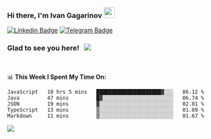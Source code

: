 ### Hi there, I'm Ivan Gagarinov <img src="https://media.giphy.com/media/hvRJCLFzcasrR4ia7z/giphy.gif" width="25px">

[![Linkedin Badge](https://img.shields.io/badge/-LinkedIn-0e76a8?style=flat-square&logo=Linkedin&logoColor=white)](https://linkedin.com/in/ivan-gagarinov-142ba3141/)
[![Telegram Badge](https://img.shields.io/badge/-Telegram-0088cc?style=flat-square&logo=Telegram&logoColor=white)](https://t.me/igagarinov)

### Glad to see you here! &nbsp; ![](https://visitor-badge.glitch.me/badge?page_id=dzencot.dzencot)

</br>

📊 **This Week I Spent My Time On:**
<!--START_SECTION:waka-->
```text
JavaScript   10 hrs 5 mins   █████████████████████▓░░░   86.12 % 
Java         47 mins         █▓░░░░░░░░░░░░░░░░░░░░░░░   06.74 % 
JSON         19 mins         ▓░░░░░░░░░░░░░░░░░░░░░░░░   02.81 % 
TypeScript   13 mins         ▒░░░░░░░░░░░░░░░░░░░░░░░░   01.89 % 
Markdown     11 mins         ▒░░░░░░░░░░░░░░░░░░░░░░░░   01.67 % 
```
<!--END_SECTION:waka-->

[![](https://github-readme-stats.vercel.app/api?username=dzencot&theme=gruvbox)](https://github.com/dzencot)
